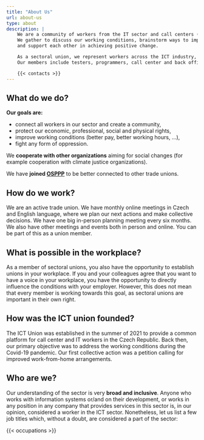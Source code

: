 ```yaml
---
title: "About Us"
url: about-us
type: about
description: |
    We are a community of workers from the IT sector and call centers (ICT sector) in the Czech Republic.
    We gather to discuss our working conditions, brainstorm ways to improve them,
    and support each other in achieving positive change.

    As a sectoral union, we represent workers across the ICT industry, connecting individuals and entire workplaces.
    Our members include testers, programmers, call center and back office workers, and many more.

    {{< contacts >}}
---
```


## What do we do?

**Our goals are:**

- connect all workers in our sector and create a community,
- protect our economic, professional, social and physical rights,
- improve working conditions (better pay, better working hours, ...),
- fight any form of oppression.

We **cooperate with other organizations** aiming for social changes (for example cooperation with climate justice organizations).

We have **joined [OSPPP](https://www.osppp.cz/)** to be better connected to other trade unions.

## How do we work?

We are an active trade union. We have monthly online meetings in Czech and English language, where we plan our next actions and make collective decisions. We have one big in-person planning meeting every six months. We also have other meetings and events both in person and online. You can be part of this as a union member.

## What is possible in the workplace?

As a member of sectoral unions, you also have the opportunity to establish unions in your workplace. If you and your colleagues agree that you want to have a voice in your workplace, you have the opportunity to directly influence the conditions with your employer. However, this does not mean that every member is working towards this goal, as sectoral unions are important in their own right.

## How was the ICT union founded?

The ICT Union was established in the summer of 2021 to provide a common platform for call center and IT workers in the Czech Republic. Back then, our primary objective was to address the working conditions during the Covid-19 pandemic. Our first collective action was a petition calling for improved work-from-home arrangements.

## Who are we?

Our understanding of the sector is very **broad and inclusive**. Anyone who works with information systems or/and on their development, 
or works in any position in any company that provides services in this sector is, in our opinion,
considered a worker in the ICT sector. Nonetheless, let us list a few job titles which, without a doubt,
are considered a part of the sector:

{{< occupations >}}

